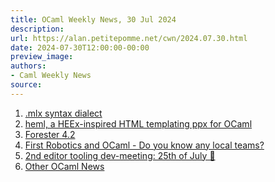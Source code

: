```yaml
---
title: OCaml Weekly News, 30 Jul 2024
description:
url: https://alan.petitepomme.net/cwn/2024.07.30.html
date: 2024-07-30T12:00:00-00:00
preview_image:
authors:
- Caml Weekly News
source:
---
```


<ol><li><a href="https://alan.petitepomme.net/cwn/2024.07.30.html#1">.mlx syntax dialect</a></li><li><a href="https://alan.petitepomme.net/cwn/2024.07.30.html#2">heml, a HEEx-inspired HTML templating ppx for OCaml</a></li><li><a href="https://alan.petitepomme.net/cwn/2024.07.30.html#3">Forester 4.2</a></li><li><a href="https://alan.petitepomme.net/cwn/2024.07.30.html#4">First Robotics and OCaml - Do you know any local teams?</a></li><li><a href="https://alan.petitepomme.net/cwn/2024.07.30.html#5">2nd editor tooling dev-meeting: 25th of July 🧙</a></li><li><a href="https://alan.petitepomme.net/cwn/2024.07.30.html#6">Other OCaml News</a></li></ol>
